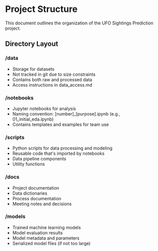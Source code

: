 # Project Structure

This document outlines the organization of the UFO Sightings Prediction project.

## Directory Layout

### /data
- Storage for datasets
- Not tracked in git due to size constraints
- Contains both raw and processed data
- Access instructions in data_access.md

### /notebooks
- Jupyter notebooks for analysis
- Naming convention: [number]_[purpose].ipynb (e.g., 01_initial_eda.ipynb)
- Contains templates and examples for team use

### /scripts
- Python scripts for data processing and modeling
- Reusable code that's imported by notebooks
- Data pipeline components
- Utility functions

### /docs
- Project documentation
- Data dictionaries
- Process documentation
- Meeting notes and decisions

### /models
- Trained machine learning models
- Model evaluation results
- Model metadata and parameters
- Serialized model files (if not too large)
